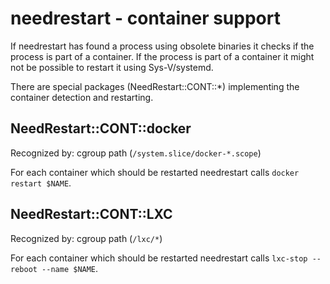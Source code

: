 needrestart - container support
===============================

If needrestart has found a process using obsolete binaries it checks if
the process is part of a container. If the process is part of a container
it might not be possible to restart it using Sys-V/systemd.

There are special packages (NeedRestart::CONT::*) implementing the
container detection and restarting.


NeedRestart::CONT::docker
-------------------------

Recognized by:	cgroup path (`/system.slice/docker-*.scope`)

For each container which should be restarted needrestart calls
`docker restart $NAME`.


NeedRestart::CONT::LXC
----------------------

Recognized by:	cgroup path (`/lxc/*`)

For each container which should be restarted needrestart calls
`lxc-stop --reboot --name $NAME`.
